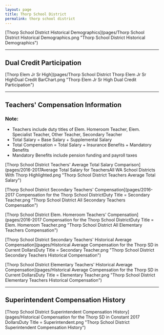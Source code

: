```yaml
---
layout: page
title: Thorp School District
permalink: thorp school district
---
```



[Thorp School District Historical Demographics](pages/Thorp School District Historical Demographics.png "Thorp School District Historical Demographics")

___

## Dual Credit Participation

[Thorp Elem   Jr Sr High](pages/Thorp School District Thorp Elem   Jr Sr HighDual Credit BarChart.png "Thorp Elem   Jr Sr High Dual Credit Participation")


___

## Teachers' Compensation Information
### Note:
- Teachers include duty titles of Elem. Homeroom Teacher, Elem. Specialist Teacher, Other Teacher, Secondary Teacher
- Total Salary = Base Salary + Supplemental Salary
- Total Compensation = Total Salary + Insurance Benefits + Mandatory Benefits
- Mandatory Benefits include pension funding and payroll taxes

[Thorp School District Teachers' Average Total Salary Comparison](pages/2016-2017Average Total Salary for TeachersAll WA School Districts With Thorp Highlighted.png "Thorp School District Teachers Average Total Salary")

[Thorp School District Secondary Teachers' Compensation](pages/2016-2017 Compensation for the Thorp School DistrictDuty Title = Secondary Teacher.png "Thorp School District All Secondary Teachers Compensation")

[Thorp School District Elem. Homeroom Teachers' Compensation](pages/2016-2017 Compensation for the Thorp School DistrictDuty Title = Elem. Homeroom Teacher.png "Thorp School District All Elementary Teachers Compensation")

[Thorp School District Secondary Teachers' Historical Average Compensation](pages/Historical Average Compensation for the Thorp SD in Current DollarsDuty Title = Secondary Teacher.png "Thorp School District Secondary Teachers Historical Compensation")

[Thorp School District Elementary Teachers' Historical Average Compensation](pages/Historical Average Compensation for the Thorp SD in Current DollarsDuty Title = Elementary Teacher.png "Thorp School District Elementary Teachers Historical Compensation")


___

## Superintendent Compensation History

[Thorp School District Superintendent Compensation History](pages/Historical Compensation for the Thorp SD in Constant 2017 DollarsDuty Title = Superintendent.png "Thorp School District Superintendent Compensation History")

